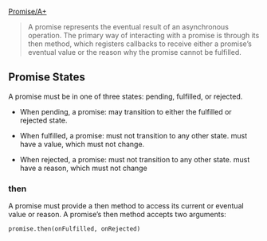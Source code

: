 [Promise/A+](https://promisesaplus.com/)

> A promise represents the eventual result of an asynchronous operation. The primary way of interacting with a promise is through its then method, which registers callbacks to receive either a promise’s eventual value or the reason why the promise cannot be fulfilled.

## Promise States
A promise must be in one of three states: pending, fulfilled, or rejected.

* When pending, a promise: may transition to either the fulfilled or rejected state.
* When fulfilled, a promise:
must not transition to any other state.
must have a value, which must not change.

* When rejected, a promise:
must not transition to any other state.
must have a reason, which must not change


### then
A promise must provide a then method to access its current or eventual value or reason.
A promise’s then method accepts two arguments:

```
promise.then(onFulfilled, onRejected)
```

